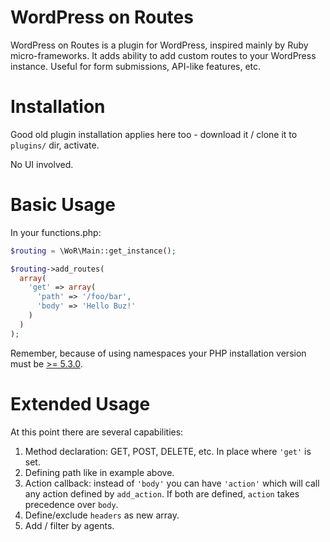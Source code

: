 WordPress on Routes
============

WordPress on Routes is a plugin for WordPress, inspired mainly by Ruby micro-frameworks. It adds ability to add custom routes to your WordPress instance. Useful for form submissions, API-like features, etc.


Installation
===
Good old plugin installation applies here too - download it / clone it to `plugins/` dir, activate.

No UI involved.


Basic Usage
=====

In your functions.php:

```php
$routing = \WoR\Main::get_instance();

$routing->add_routes(
  array(
    'get' => array(
      'path' => '/foo/bar',
      'body' => 'Hello Buz!'
    )
  )
);
```

Remember, because of using namespaces your PHP installation version must be [>= 5.3.0](http://www.php.net/manual/en/language.namespaces.rationale.php).

Extended Usage
===

At this point there are several capabilities:

1. Method declaration: GET, POST, DELETE, etc. In place where `'get'` is set.
2. Defining path like in example above.
3. Action callback: instead of `'body'` you can have `'action'` which will call any action defined by `add_action`. If both are defined, `action` takes precedence over `body`.
4. Define/exclude `headers` as new array.
5. Add / filter by agents.
